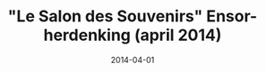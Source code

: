 ---
title: "\"Le Salon des Souvenirs\" Ensor-herdenking (april 2014)"
layout: gallery2 
pager: true
date: 2014-04-01
folder : le-salon-des-souvenirs-ensor-herdenking-april-2014
thumbnail : Ensor-11.jpg
---